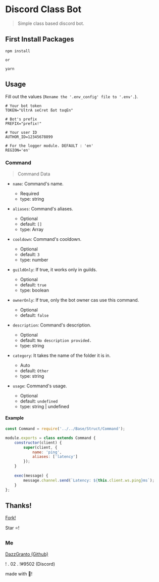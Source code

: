 # Discord Class Bot
> Simple class based discord bot.

## First Install Packages
```
npm install

or

yarn
```

## Usage

Fill out the values (`Rename the '.env_config' file to '.env'.`).

```
# Your bot token
TOKEN="UltrA seCret ßot toqEn"

# Bot's prefix
PREFIX="prefix!"

# Your user ID
AUTHOR_ID=12345678899

# For the logger module. DEFAULT : 'en'
REGION='en' 
```

### Command

> Command Data

* `name`: Command's name.
    * Required
    * type: string

* `aliases`: Command's aliases.
    * Optional
    * default: `[]`
    * type: Array<string>

* `cooldown`: Command's cooldown.
    * Optional
    * default: `3`
    * type: number

* `guildOnly`: If true, it works only in guilds.
    * Optional
    * default: `true`
    * type: boolean

* `ownerOnly`: If true, only the bot owner cas use this command.
    * Optional
    * default: `false`

* `description`: Command's description.
    * Optional
    * default: `No description provided.`
    * type: string

* `category`: It takes the name of the folder it is in.
    * Auto
    * default: `Other`
    * type: string

* `usage`: Command's usage.
    * Optional
    * default: `undefined`
    * type: string | undefined

#### Example

```js
const Command = require('../../Base/Struct/Command');

module.exports = class extends Command {
	constructor(client) {
	    super(client, {
            name: 'ping',
            aliases: ['latency']
        });
	}
    
	exec(message) {
		message.channel.send(`Latency: ${this.client.ws.ping}ms`);
	}
};
```

## Thanks!

[Fork!](https://github.com/DazzGranto/basic-discord-bot/fork)

Star ⭐!

### Me

[DazzGranto (Github)](https://github.com/DazzGranto)

! . 02 . !#9502 (Discord)

made with 💙!